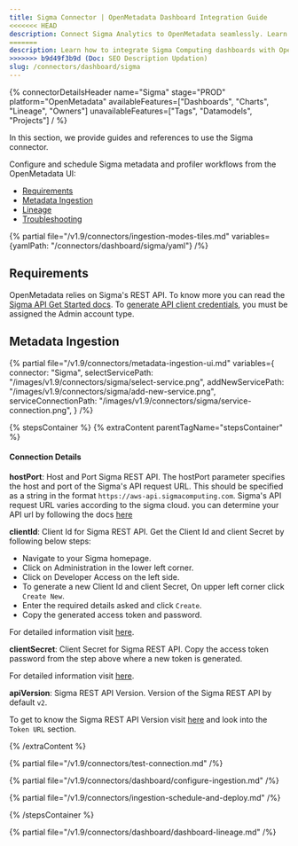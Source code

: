 ```yaml
---
title: Sigma Connector | OpenMetadata Dashboard Integration Guide
<<<<<<< HEAD
description: Connect Sigma Analytics to OpenMetadata seamlessly. Learn how to configure the Sigma dashboard connector for automated metadata extraction and lineage tracking.
=======
description: Learn how to integrate Sigma Computing dashboards with OpenMetadata. Step-by-step setup guide for seamless data catalog connectivity and metadata management.
>>>>>>> b9d49f3b9d (Doc: SEO Description Updation)
slug: /connectors/dashboard/sigma
---
```


{% connectorDetailsHeader
  name="Sigma"
  stage="PROD"
  platform="OpenMetadata"
  availableFeatures=["Dashboards", "Charts", "Lineage", "Owners"]
  unavailableFeatures=["Tags", "Datamodels", "Projects"]
/ %}

In this section, we provide guides and references to use the Sigma connector.

Configure and schedule Sigma metadata and profiler workflows from the OpenMetadata UI:

- [Requirements](#requirements)
- [Metadata Ingestion](#metadata-ingestion)
- [Lineage](#lineage)
- [Troubleshooting](/connectors/dashboard/sigma/troubleshooting)

{% partial file="/v1.9/connectors/ingestion-modes-tiles.md" variables={yamlPath: "/connectors/dashboard/sigma/yaml"} /%}

## Requirements

OpenMetadata relies on Sigma's REST API. To know more you can read the [Sigma API Get Started docs](https://help.sigmacomputing.com/reference/get-started-sigma-api#about-the-api). To [generate API client credentials](https://help.sigmacomputing.com/reference/generate-client-credentials#user-requirements), you must be assigned the Admin account type.

## Metadata Ingestion

{% partial 
  file="/v1.9/connectors/metadata-ingestion-ui.md" 
  variables={
    connector: "Sigma", 
    selectServicePath: "/images/v1.9/connectors/sigma/select-service.png",
    addNewServicePath: "/images/v1.9/connectors/sigma/add-new-service.png",
    serviceConnectionPath: "/images/v1.9/connectors/sigma/service-connection.png",
} 
/%}

{% stepsContainer %}
{% extraContent parentTagName="stepsContainer" %}

#### Connection Details

**hostPort**: Host and Port Sigma REST API.
The hostPort parameter specifies the host and port of the Sigma's API request URL. This should be specified as a string in the format `https://aws-api.sigmacomputing.com`. Sigma's API request URL varies according to the sigma cloud. you can determine your API url by following the docs [here](https://help.sigmacomputing.com/reference/get-started-sigma-api#identify-your-api-request-url)

**clientId**: Client Id for Sigma REST API.
Get the Client Id and client Secret by following below steps:
- Navigate to your Sigma homepage.
- Click on Administration in the lower left corner.
- Click on Developer Access on the left side.
- To generate a new Client Id and client Secret, On upper left corner click `Create New`.
- Enter the required details asked and click `Create`.
- Copy the generated access token and password.

For detailed information visit [here](https://help.sigmacomputing.com/reference/generate-client-credentials#generate-api-client-credentials).

**clientSecret**: Client Secret for Sigma REST API.
Copy the access token password from the step above where a new token is generated.

For detailed information visit [here](https://help.sigmacomputing.com/reference/generate-client-credentials#generate-api-client-credentials).

**apiVersion**: Sigma REST API Version.
Version of the Sigma REST API by default `v2`.

To get to know the Sigma REST API Version visit [here](https://help.sigmacomputing.com/reference/get-started-sigma-api#identify-your-api-request-url) and look into the `Token URL` section.

{% /extraContent %}

{% partial file="/v1.9/connectors/test-connection.md" /%}

{% partial file="/v1.9/connectors/dashboard/configure-ingestion.md" /%}

{% partial file="/v1.9/connectors/ingestion-schedule-and-deploy.md" /%}

{% /stepsContainer %}

{% partial file="/v1.9/connectors/dashboard/dashboard-lineage.md" /%}
